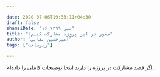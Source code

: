 ```yaml
---

date: 2020-07-06T19:33:11+04:30
draft: false
shamsiDate: "۱۶ تیر ۱۳۹۹"
title: "چطور در این پروژه مشارکت کنیم؟"
author: "امیرحسین بقایی"
tags: ["زیرساخت"]

---
```


اگر قصد مشارکت در پروژه را دارید اینجا توضیحات کاملی را داده‌ام.